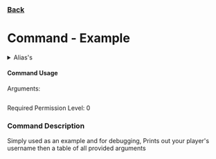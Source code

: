 ### [Back](../CommandsMain.md)
# Command - Example

<details>
  <summary>Alias's</summary>

  ```
testing
  ```
</details>


#### Command Usage

Arguments:
```
```

Required Permission Level: 0

### Command Description

Simply used as an example and for debugging, Prints out your player's username then a table of all provided arguments
